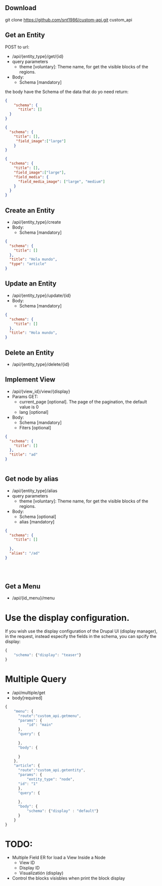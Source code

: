 ## Download
git clone https://github.com/snt1986/custom-api.git custom_api

## Get an Entity
POST to url:
* /api/{entity_type}/get/{id}
* query parameters
  * theme [voluntary]: Theme name, for get the visible blocks of the regions. 
* Body: 
  * Schema [mandatory]

the body have the Schema of the data that do yo need return:
```json
{
	"schema": {
	  "title": []
  }
}
```


```json
{ 
  "schema": {
    "title": [],
     "field_image":["large"]
    }
}      
```
```json
{ 
  "schema": {
    "title": [],
    "field_image":["large"],
    "field_media": {
      "field_media_image": ["large", "medium"]
    }
  }
}      
```

## Create an Entity
* /api/{entity_type}/create
* Body: 
  * Schema [mandatory]
```json
{ 
  "schema": {
    "title": []  
  },
  "title": "Hola mundo",
  "type": "article"
}      
```

## Update an Entity
* /api/{entity_type}/update/{id}
* Body: 
  * Schema [mandatory]
```json
{ 
  "schema": {
    "title": []  
  },
  "title": "Hola mundo",
}      
```

## Delete an Entity
* /api/{entity_type}/delete/{id}

## Implement View
* /api/{view_id}/view/{display}
* Params GET: 
  * current_page [optional]. The page of the pagination, the default value is 0
  * lang [optional]
* Body: 
  * Schema [mandatory]
  * Fiters [optional]
```json 
{
  "schema": {
  	"title": []  	
  },
  "title": "ad"
}
         
``` 

## Get node by alias
* /api/{entity_type}/alias
* query parameters
  * theme [voluntary]: Theme name, for get the visible blocks of the regions. 
* Body: 
  * Schema [optional]
  * alias [mandatory]
```json 
{
  "schema": {
  	"title": []
  	
  },
  "alias": "/ad"
}
         

         
``` 
## Get a Menu
* /api/{id_menu}/menu

# Use the display configuration.

If you wish use the display configuration of the Drupal UI (display manager), in the request, instead especify the fields in the schema, you can spcify the display:
```javascript 
{
	"schema": {"display": "teaser"}	
}
``` 
# Multiple Query
* /api/multiple/get
* body[required]
```javascript 
{
	"menu": {
	  "route":"custom_api.getmenu",
	  "params": {
		  "id": "main"
	  },
	  "query": {
	  
	  },
	  "body": {
	  
	  }
	},
	"article": {
	  "route":"custom_api.getentity",
	  "params": {
		  "entity_type": "node",
      "id": "1"
	  },
	  "query": {
	  
	  },
	  "body": {
		  "schema": {"display" : "default"}
	  }
	}
}
```

# TODO:
* Multiple Field ER for load a View Inside a Node
  - View ID
  - Display ID
  - Visualizatión (display)
* Control the blocks visisbles when print the block display
